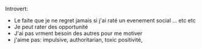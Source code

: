 Introvert: 
- Le faite que je ne regret jamais si j'ai raté un evenement social ... etc etc
- Je peut rater des opportunité  
- J'ai pas vrment besoin des autres pour me motiver 
- j'aime pas: impulsive, authoritarian,  toxic positivité,